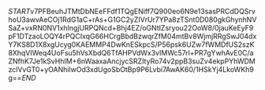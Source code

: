 $START$v7PFBeuhJTMtDbNEeFFdf1TQgENiff7Q900eo6N9e13sasPRCdDQSrvhoU3awvAeCOj1RdG1aC+rAs+G1GC2yZIVrUr7YPa8zTSnt0D080gkGhynhNVSaZ+vxRN0NV1xhIngjURPQNcd+Bhj4EZ/oGNtIZsryou22OoW8/0jauKeEyF9pF1DTzaoLOQY4rPQCIxqG66HCrgBbdBzwqrZfM04mtBv8WjmjRRgSwJ04dxY7KS8D1X8xgUcyg0KAEMMP4DwKnESkpcS/P56psk6UZw7fWMDfUS2szK8XhqVIWeq4UoFsu5hVsXbdQ6TfAHPVdWx3vIMWc57rl+PR7gYwhAvE0C/aZNfhK7Je1kSvHhIM+6nWaaxaAncjycSRZItyRo74v2ppB3suZv4ekpPYhWDMzclVvGT0+yOANhilwOd3xdUgoSbOtBp9P6Lvbi7AwAK60/1HSkYj4LkoWKh9g==$END$
